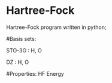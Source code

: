 # Hartree-Fock

Hartree-Fock program written in python;

#Basis sets:

STO-3G  : H, O

DZ      : H, O

#Properties:
HF Energy
